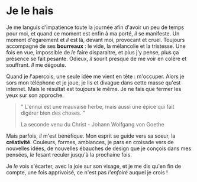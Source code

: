 # Je le hais

Je me languis d'impatience toute la journée afin d'avoir un peu de temps pour moi, et quand ce moment est enfin à ma porté, *il* se manifeste. Un moment d'égarement et *il* est là, devant moi, provocant et cruel. Toujours accompagné de ses __bourreaux__ : le vide, la mélancolie et la tristesse. Une fois en vue, impossible de *le* faire disparaitre, et plus j'y pense, plus ça présence se fait pesante. Odieux, *il* sourit presque de me voir en colère et souffrant. *Il* me dégoute.

Quand je *l*'apercois, une seule idée me vient en tête : m'occuper. Alors je sors mon téléphone et je joue, je lis et divague dans cette masse qu'est internet. Mais le résultat est toujours le même. Je ne fais que fermer les yeux sur son approche.

> " L'ennui est une mauvaise herbe, mais aussi une épice qui fait digérer bien des choses. "
> <div class="DS_Blockquote__Author">La seconde venu du Christ - Johann Wolfgang von Goethe</div>

Mais parfois, *il* m'est bénéfique. Mon esprit se guide vers sa soeur, la __créativité__. Couleurs, formes, ambiances, je pars en croisade vers de nouvelles idées, de nouvelles ébauches de design que je conçois dans mes pensées, *le* fesant reculer jusqu'à la prochaine fois.

Je *le* vois s'écarter, avec la joie sur son visage, et je me dis qu'en fin de compte, une fois apprivoisé, ce n'est pas *l'enfoiré* auquel je crois !